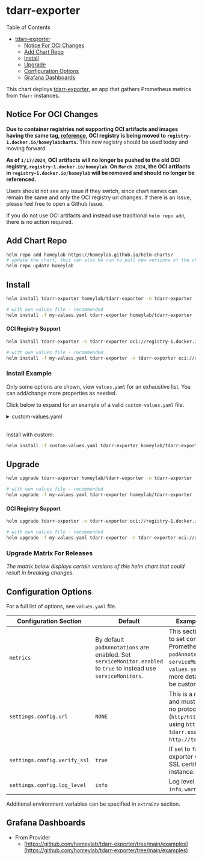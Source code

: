 
# tdarr-exporter
Table of Contents
- [tdarr-exporter](#tdarr-exporter)
  - [Notice For OCI Changes](#notice-for-oci-changes)
  - [Add Chart Repo](#add-chart-repo)
  - [Install](#install)
  - [Upgrade](#upgrade)
  - [Configuration Options](#configuration-options)
  - [Grafana Dashboards](#grafana-dashboards)

This chart deploys [tdarr-exporter](https://github.com/homeylab/tdarr-exporter), an app that gathers Prometheus metrics from `Tdarr` instances.

## Notice For OCI Changes
**Due to container registries not supporting OCI artifacts and images having the same tag, [reference](https://forums.docker.com/t/tag-overlap-in-oci-artifacts/131453), OCI registry is being moved to `registry-1.docker.io/homeylabcharts`.** This new registry should be used today and moving forward.

**As of `1/17/2024`, OCI artifacts will no longer be pushed to the old OCI registry, `registry-1.docker.io/homeylab`. On `March 2024`, the OCI artifacts in `registry-1.docker.io/homeylab` will be removed and should no longer be referenced.**

Users should not see any issue if they switch, since chart names can remain the same and only the OCI registry url changes. If there is an issue, please feel free to open a Github Issue.

If you do not use OCI artifacts and instead use traditional `helm repo add`, there is no action required.

## Add Chart Repo
```bash
helm repo add homeylab https://homeylab.github.io/helm-charts/
# update the chart, this can also be run to pull new versions of the chart for upgrades
helm repo update homeylab
```

## Install
```bash
helm install tdarr-exporter homeylab/tdarr-exporter -n tdarr-exporter --create-namespace

# with own values file - recommended
helm install -f my-values.yaml tdarr-exporter homeylab/tdarr-exporter -n tdarr-exporter --create-namespace
```

#### OCI Registry Support
```bash
helm install tdarr-exporter -n tdarr-exporter oci://registry-1.docker.io/homeylabcharts/tdarr-exporter --version X.Y.Z --create-namespace

# with own values file - recommended
helm install -f my-values.yaml tdarr-exporter -n tdarr-exporter oci://registry-1.docker.io/homeylabcharts/tdarr-exporter --version X.Y.Z --create-namespace
```

### Install Example
Only some options are shown, view `values.yaml` for an exhaustive list. You can add/change more properties as needed.

Click below to expand for an example of a valid `custom-values.yaml` file. 
<details closed>
<summary>custom-values.yaml</summary>
<br>

```yaml
# custom-values.yaml
metrics:
  serviceMonitor:
    enabled: true
    additionalLabels:
      app: tdarr-exporter

## define settings for the exporter
settings:
  ## tdarr connection settings
  config:
    # `url` - This is a required property and must be provided.
    # If no protocol is provided (http/https), defaults to using https. 
    # Examples: `tdarr.example.com`, `http://tdarr.example.com`
    url: "somedomain.com"
    # `verify_ssl` - This is an optional property and defaults to `true`.
    # If set to `false`, the exporter will not verify the SSL certificate of the tdarr instance.
    verify_ssl: true
    log_level: "info"
  ## if you change these, ensure you change `service` and `metrics.*` sections
  ## Generally you should not need to change below
  prometheus:
    port: "9090"
    path: "/metrics"
```
</details>
<br>

Install with custom:
```bash
helm install -f custom-values.yaml tdarr-exporter homeylab/tdarr-exporter -n tdarr-exporter --create-namespace
```

## Upgrade
```bash
helm upgrade tdarr-exporter homeylab/tdarr-exporter -n tdarr-exporter

# with own values file - recommended
helm upgrade -f my-values.yaml tdarr-exporter homeylab/tdarr-exporter -n tdarr-exporter
```

#### OCI Registry Support
```bash
helm upgrade tdarr-exporter -n tdarr-exporter oci://registry-1.docker.io/homeylabcharts/tdarr-exporter --version X.Y.Z

# with own values file - recommended
helm upgrade -f my-values.yaml tdarr-exporter -n tdarr-exporter oci://registry-1.docker.io/homeylabcharts/tdarr-exporter --version X.Y.Z
```

### Upgrade Matrix For Releases
_The matrix below displays certain versions of this helm chart that could result in breaking changes._

## Configuration Options
For a full list of options, see `values.yaml` file.

| Configuration Section | Default                                                                                               | Example/Description |
| --------------------- | ----------------------------------------------------------------------------------------------------- | ------------------- |
| `metrics` | By default `podAnnotations` are enabled. Set `serviceMonitor.enabled` to `true` to instead use `serviceMonitors`. | This section allows users to set configuration for Prometheus `podAnnotations`, `serviceMonitors`, etc. See `values.yaml` section for more details on what can be customized. |
| `settings.config.url` | `NONE`                                                                                                | This is a required property and must be provided. If no protocol is provided (`http/https`), defaults to using `https`. Examples: `tdarr.example.com`, `http://tdarr.example.com`. |
| `settings.config.verify_ssl` | `true`                                                                                         | If set to `false`, the exporter will not verify the SSL certificate of the tdarr instance. |
| `settings.config.log_level` | `info`                                                                                          | Log level to use: `debug`, `info`, `warn`, `error`. |

Additional environment variables can be specified in `extraEnv` section.

## Grafana Dashboards
- From Provider
  - [https://github.com/homeylab/tdarr-exporter/tree/main/examples](https://github.com/homeylab/tdarr-exporter/tree/main/examples)